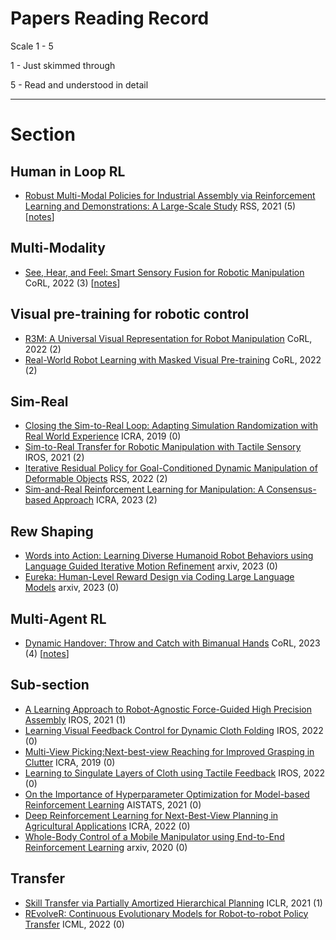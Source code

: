 # Papers Reading Record

Scale 1 - 5

 1 - Just skimmed through
 
 5 - Read and understood in detail

----------------------------------------

# Section

## Human in Loop RL 
- [Robust Multi-Modal Policies for Industrial Assembly via Reinforcement Learning and Demonstrations: A Large-Scale Study](https://arxiv.org/pdf/2103.11512) RSS, 2021 (5) [[notes](https://github.com/Asad-Shahid/Papers/blob/main/Notes/Robust%20Multi-Modal%20Policies%20for%20Industrial%20Assembly%20via%20Reinforcement%20Learning%20and%20Demonstrations:%20A%20Large-Scale%20Study.md)]


## Multi-Modality
- [See, Hear, and Feel: Smart Sensory Fusion for Robotic Manipulation](https://arxiv.org/pdf/2212.03858.pdf) CoRL, 2022 (3) [[notes](https://github.com/Asad-Shahid/Papers/blob/main/Notes/Smart%20Sensory%20Fusion%20for%20Robotic%20Manipulation.md)]


## Visual pre-training for robotic control
- [R3M: A Universal Visual Representation for Robot Manipulation](https://arxiv.org/pdf/2203.12601.pdf) CoRL, 2022 (2)
- [Real-World Robot Learning with Masked Visual Pre-training](https://arxiv.org/pdf/2210.03109.pdf) CoRL, 2022 (2)

## Sim-Real
- [Closing the Sim-to-Real Loop: Adapting Simulation Randomization with Real World Experience](https://sites.google.com/view/simopt) ICRA, 2019 (0)
- [Sim-to-Real Transfer for Robotic Manipulation with Tactile Sensory](https://arxiv.org/pdf/2103.00410.pdf) IROS, 2021 (2)
- [Iterative Residual Policy for Goal-Conditioned Dynamic Manipulation of Deformable Objects](https://irp.cs.columbia.edu/) RSS, 2022 (2)
- [Sim-and-Real Reinforcement Learning for Manipulation: A Consensus-based Approach](https://arxiv.org/pdf/2302.13423.pdf) ICRA, 2023 (2)

## Rew Shaping
- [Words into Action: Learning Diverse Humanoid Robot Behaviors using Language Guided Iterative Motion Refinement](https://arxiv.org/pdf/2310.06226.pdf) arxiv, 2023 (0)
- [Eureka: Human-Level Reward Design via Coding Large Language Models](https://eureka-research.github.io/) arxiv, 2023 (0)

## Multi-Agent RL
- [Dynamic Handover: Throw and Catch with Bimanual Hands](https://binghao-huang.github.io/dynamic_handover/) CoRL, 2023 (4) [[notes](https://github.com/Asad-Shahid/Papers/blob/main/Notes/Dynamic%20Handover%3A%20Throw%20and%20Catch%20with%20Bimanual%20Hands.md)]

## Sub-section
- [A Learning Approach to Robot-Agnostic Force-Guided High Precision Assembly](https://arxiv.org/pdf/2010.08052.pdf) IROS, 2021 (1)
- [Learning Visual Feedback Control for Dynamic Cloth Folding](https://arxiv.org/pdf/2109.04771.pdf) IROS, 2022 (0)
- [Multi-View Picking:Next-best-view Reaching for Improved Grasping in Clutter](https://arxiv.org/pdf/1809.08564.pdf) ICRA, 2019 (0)
- [Learning to Singulate Layers of Cloth using Tactile Feedback](https://arxiv.org/pdf/2207.11196.pdf) IROS, 2022 (0)
- [On the Importance of Hyperparameter Optimization for Model-based Reinforcement Learning](https://uploads-ssl.webflow.com/5fff4548d36c864953f1e663/6046c8120fdcd77fcb835cda_2102.13651.pdf) AISTATS, 2021 (0)
- [Deep Reinforcement Learning for Next-Best-View Planning in Agricultural Applications](https://ieeexplore.ieee.org/stamp/stamp.jsp?tp=&arnumber=9811800) ICRA, 2022 (0)
- [Whole-Body Control of a Mobile Manipulator using End-to-End Reinforcement Learning](http://jenjenchung.github.io/anthropomorphic/Papers/Kindle2020whole.pdf) arxiv, 2020 (0)

## Transfer
- [Skill Transfer via Partially Amortized Hierarchical Planning](https://arxiv.org/pdf/2011.13897.pdf) ICLR, 2021 (1)
- [REvolveR: Continuous Evolutionary Models for Robot-to-robot Policy Transfer](https://arxiv.org/pdf/2202.05244.pdf) ICML, 2022 (0)
